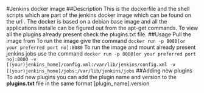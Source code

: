 #Jenkins docker image
##Description
This is the dockerfile and the shell scripts which are part of the jenkins docker image which can be found on the url . The docker is based on a debian base image and all the applications installe can be figured out from the apt-get commands. To view all the plugins already present check the plugins.txt file. 
##Usage
Pull the image from
To run the image give the command `docker run -p 8080[or your preferred port no]:8080`
To run the image and mount already present jenkins jobs use the command  `docker run -p 8080[or your preferred port no]:8080 -v [(your)jenkins_home]/config.xml:/var/lib/jenkins/config.xml -v [(your)jenkins_home]/jobs:/var/lib/jenkins/jobs`
##Adding new plugins
To add new plugins you can add the plugin name and version to the **plugins.txt** file in the same format [plugin_name]:version
